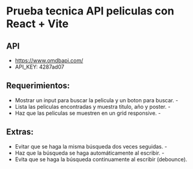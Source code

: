 # Prueba tecnica API peliculas con React + Vite

## API

- https://www.omdbapi.com/
- API_KEY: 4287ad07

## Requerimientos:
- Mostrar un input para buscar la pelicula y un boton para buscar. -
- Lista las peliculas encontradas y muestra titulo, año y poster. -
- Haz que las peliculas se muestren en un grid responsive. -

## Extras:
- Evitar que se haga la misma búsqueda dos veces seguidas. -
- Haz que la búsqueda se haga automáticamente al escribir. -
- Evita que se haga la búsqueda continuamente al escribir (debounce).
